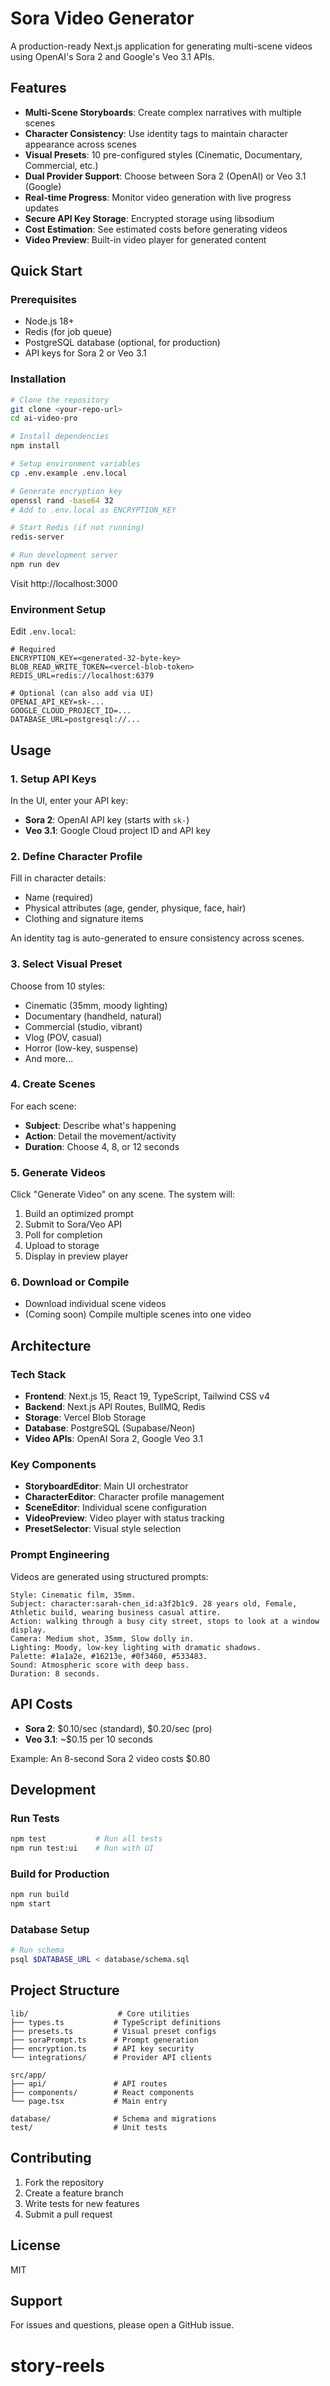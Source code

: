 # Sora Video Generator

A production-ready Next.js application for generating multi-scene videos using OpenAI's Sora 2 and Google's Veo 3.1 APIs.

## Features

- **Multi-Scene Storyboards**: Create complex narratives with multiple scenes
- **Character Consistency**: Use identity tags to maintain character appearance across scenes
- **Visual Presets**: 10 pre-configured styles (Cinematic, Documentary, Commercial, etc.)
- **Dual Provider Support**: Choose between Sora 2 (OpenAI) or Veo 3.1 (Google)
- **Real-time Progress**: Monitor video generation with live progress updates
- **Secure API Key Storage**: Encrypted storage using libsodium
- **Cost Estimation**: See estimated costs before generating videos
- **Video Preview**: Built-in video player for generated content

## Quick Start

### Prerequisites

- Node.js 18+
- Redis (for job queue)
- PostgreSQL database (optional, for production)
- API keys for Sora 2 or Veo 3.1

### Installation

```bash
# Clone the repository
git clone <your-repo-url>
cd ai-video-pro

# Install dependencies
npm install

# Setup environment variables
cp .env.example .env.local

# Generate encryption key
openssl rand -base64 32
# Add to .env.local as ENCRYPTION_KEY

# Start Redis (if not running)
redis-server

# Run development server
npm run dev
```

Visit http://localhost:3000

### Environment Setup

Edit `.env.local`:

```env
# Required
ENCRYPTION_KEY=<generated-32-byte-key>
BLOB_READ_WRITE_TOKEN=<vercel-blob-token>
REDIS_URL=redis://localhost:6379

# Optional (can also add via UI)
OPENAI_API_KEY=sk-...
GOOGLE_CLOUD_PROJECT_ID=...
DATABASE_URL=postgresql://...
```

## Usage

### 1. Setup API Keys

In the UI, enter your API key:
- **Sora 2**: OpenAI API key (starts with `sk-`)
- **Veo 3.1**: Google Cloud project ID and API key

### 2. Define Character Profile

Fill in character details:
- Name (required)
- Physical attributes (age, gender, physique, face, hair)
- Clothing and signature items

An identity tag is auto-generated to ensure consistency across scenes.

### 3. Select Visual Preset

Choose from 10 styles:
- Cinematic (35mm, moody lighting)
- Documentary (handheld, natural)
- Commercial (studio, vibrant)
- Vlog (POV, casual)
- Horror (low-key, suspense)
- And more...

### 4. Create Scenes

For each scene:
- **Subject**: Describe what's happening
- **Action**: Detail the movement/activity
- **Duration**: Choose 4, 8, or 12 seconds

### 5. Generate Videos

Click "Generate Video" on any scene. The system will:
1. Build an optimized prompt
2. Submit to Sora/Veo API
3. Poll for completion
4. Upload to storage
5. Display in preview player

### 6. Download or Compile

- Download individual scene videos
- (Coming soon) Compile multiple scenes into one video

## Architecture

### Tech Stack

- **Frontend**: Next.js 15, React 19, TypeScript, Tailwind CSS v4
- **Backend**: Next.js API Routes, BullMQ, Redis
- **Storage**: Vercel Blob Storage
- **Database**: PostgreSQL (Supabase/Neon)
- **Video APIs**: OpenAI Sora 2, Google Veo 3.1

### Key Components

- **StoryboardEditor**: Main UI orchestrator
- **CharacterEditor**: Character profile management
- **SceneEditor**: Individual scene configuration
- **VideoPreview**: Video player with status tracking
- **PresetSelector**: Visual style selection

### Prompt Engineering

Videos are generated using structured prompts:

```
Style: Cinematic film, 35mm.
Subject: character:sarah-chen_id:a3f2b1c9. 28 years old, Female, Athletic build, wearing business casual attire.
Action: walking through a busy city street, stops to look at a window display.
Camera: Medium shot, 35mm, Slow dolly in.
Lighting: Moody, low-key lighting with dramatic shadows.
Palette: #1a1a2e, #16213e, #0f3460, #533483.
Sound: Atmospheric score with deep bass.
Duration: 8 seconds.
```

## API Costs

- **Sora 2**: $0.10/sec (standard), $0.20/sec (pro)
- **Veo 3.1**: ~$0.15 per 10 seconds

Example: An 8-second Sora 2 video costs $0.80

## Development

### Run Tests

```bash
npm test           # Run all tests
npm run test:ui    # Run with UI
```

### Build for Production

```bash
npm run build
npm start
```

### Database Setup

```bash
# Run schema
psql $DATABASE_URL < database/schema.sql
```

## Project Structure

```
lib/                    # Core utilities
├── types.ts           # TypeScript definitions
├── presets.ts         # Visual preset configs
├── soraPrompt.ts      # Prompt generation
├── encryption.ts      # API key security
└── integrations/      # Provider API clients

src/app/
├── api/               # API routes
├── components/        # React components
└── page.tsx           # Main entry

database/              # Schema and migrations
test/                  # Unit tests
```

## Contributing

1. Fork the repository
2. Create a feature branch
3. Write tests for new features
4. Submit a pull request

## License

MIT

## Support

For issues and questions, please open a GitHub issue.
# story-reels

